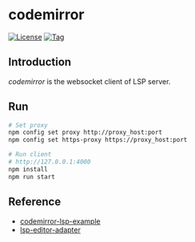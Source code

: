 # codemirror 

[![License](https://img.shields.io/github/license/lspserver/codemirror.svg?color=brightgreen)](https://github.com/lspserver/codemirror/blob/main/LICENSE)
[![Tag](https://img.shields.io/github/tag/lspserver/codemirror.svg?color=brightgreen)](https://github.com/lspserver/codemirror/tags)



## Introduction

*codemirror* is the websocket client of LSP server.



## Run

```bash
# Set proxy
npm config set proxy http://proxy_host:port
npm config set https-proxy https://proxy_host:port

# Run client
# http://127.0.0.1:4000
npm install
npm run start
```



## Reference

- [codemirror-lsp-example](https://github.com/wylieconlon/codemirror-lsp-example)
- [lsp-editor-adapter](https://github.com/wylieconlon/lsp-editor-adapter)
